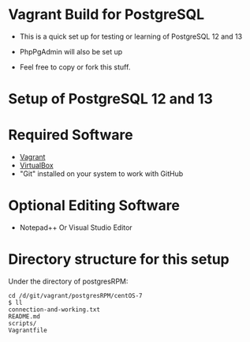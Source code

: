 # Vagrant Build for PostgreSQL

* This is a quick set up for testing or learning of PostgreSQL 12 and 13 
* PhpPgAdmin will also be set up  

* Feel free to copy or fork this stuff. 

# Setup of PostgreSQL 12 and 13

# Required Software
* [Vagrant](https://www.vagrantup.com/downloads.html)
* [VirtualBox](https://www.virtualbox.org/wiki/Downloads)
* "Git" installed on your system to work with GitHub

# Optional Editing Software

* Notepad++ Or Visual Studio Editor

# Directory structure for this setup
Under the directory of postgresRPM: 
```
cd /d/git/vagrant/postgresRPM/centOS-7 
$ ll
connection-and-working.txt
README.md
scripts/
Vagrantfile
```